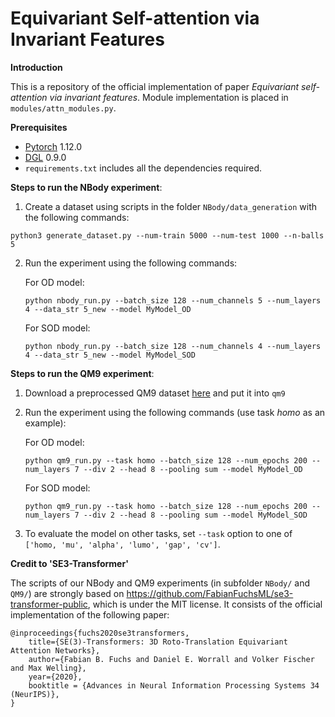 # Equivariant Self-attention via Invariant Features

**Introduction**

This is a repository of the official implementation of paper *Equivariant self-attention via invariant features*. Module implementation is placed in `modules/attn_modules.py`.


**Prerequisites**

- [Pytorch](https://pytorch.org/) 1.12.0
- [DGL](https://www.dgl.ai/) 0.9.0
- `requirements.txt` includes all the dependencies required.



**Steps to run the NBody experiment**:

1)  Create a dataset using scripts in the folder `NBody/data_generation` with the following commands: 

   ```shell
   python3 generate_dataset.py --num-train 5000 --num-test 1000 --n-balls 5
   ```

2) Run the experiment using the following commands: 

    For OD model:
   ```shell
   python nbody_run.py --batch_size 128 --num_channels 5 --num_layers 4 --data_str 5_new --model MyModel_OD
   ```
    For SOD model:
   ```shell
   python nbody_run.py --batch_size 128 --num_channels 4 --num_layers 4 --data_str 5_new --model MyModel_SOD
   ```


**Steps to run the QM9 experiment**:

1) Download a preprocessed QM9 dataset [here](https://drive.google.com/file/d/1EpJG0Bo2RPK30bMKK6IUdsR5r0pTBEP0/view?usp=sharing) and put it into `qm9`

2) Run the experiment using the following commands (use task *homo* as an example):

   For OD model: 
   ```shell
   python qm9_run.py --task homo --batch_size 128 --num_epochs 200 --num_layers 7 --div 2 --head 8 --pooling sum --model MyModel_OD
   ```
   For SOD model:
   ```shell
   python qm9_run.py --task homo --batch_size 128 --num_epochs 200 --num_layers 7 --div 2 --head 8 --pooling sum --model MyModel_SOD
   ```
    
3) To evaluate the model on other tasks, set `--task` option to one of `['homo, 'mu', 'alpha', 'lumo', 'gap', 'cv']`.

   

**Credit to 'SE3-Transformer'**

The scripts of our NBody and QM9 experiments (in subfolder `NBody/` and `QM9/`) are strongly based on https://github.com/FabianFuchsML/se3-transformer-public, which is under the MIT license. It consists of the official implementation of the following paper:

```
@inproceedings{fuchs2020se3transformers,
    title={SE(3)-Transformers: 3D Roto-Translation Equivariant Attention Networks},
    author={Fabian B. Fuchs and Daniel E. Worrall and Volker Fischer and Max Welling},
    year={2020},
    booktitle = {Advances in Neural Information Processing Systems 34 (NeurIPS)},
}
```

